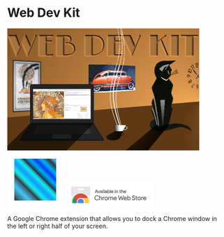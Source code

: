 # Web Dev Kit

![promo](https://github.com/jamessouth/webdevkit/blob/master/CWSAssets/small.png) ![icon](https://github.com/jamessouth/webdevkit/blob/master/src/icons/wdk128.png) ![badge](https://github.com/jamessouth/webdevkit/blob/master/CWSBadgeSmall.png)



A Google Chrome extension that allows you to dock a Chrome window in the left or right half of your screen.
